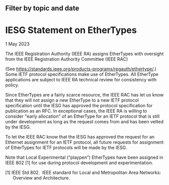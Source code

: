 Filter by topic and date
------------------------

IESG Statement on EtherTypes
============================

1 May 2023

The IEEE Registration Authority (IEEE RA) assigns EtherTypes with oversight from the IEEE Registration Authority Committee (IEEE RAC)

(See <https://standards.ieee.org/products-programs/regauth/ethertype/>.) Some IETF protocol specifications make use of EtherTypes. All EtherType applications are subject to IEEE RA technical review for consistency with policy. 

Since EtherTypes are a fairly scarce resource, the IEEE RAC has let us know that they will not assign a new EtherType to a new IETF protocol specification until the IESG has approved the protocol specification for publication as an RFC. In exceptional cases, the IEEE RA is willing to consider "early allocation" of an EtherType for an IETF protocol that is still under development as long as the request comes from and has been vetted by the IESG.

To let the IEEE RAC know that the IESG has approved the request for an Ethernet assignment for an IETF protocol, all future requests for assignment of EtherTypes for IETF protocols will be made by the IESG.

Note that Local Experimental (“playpen”) EtherTypes have been assigned in IEEE 802 [1] for use during protocol development and experimentation.

[1] IEEE Std 802.  IEEE standard for Local and Metropolitan Area Networks:  
       Overview and Architecture.

